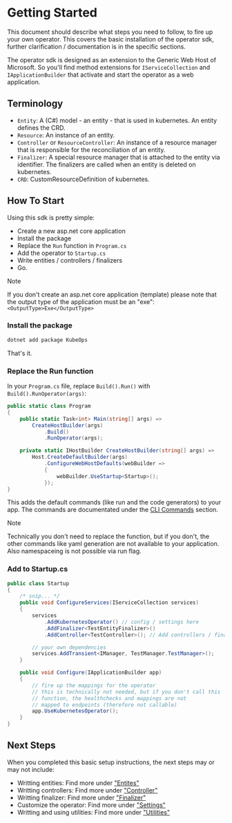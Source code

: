 # Getting Started

This document should describe what steps you need to follow, to fire up your own operator.
This covers the basic installation of the operator sdk, further
clarification / documentation is in the specific sections.

The operator sdk is designed as an extension to the Generic Web Host of Microsoft.
So you'll find method extensions for `IServiceCollection` and `IApplicationBuilder`
that activate and start the operator as a web application.

## Terminology

- `Entity`: A (C#) model - an entity - that is used in kubernetes. An entity defines the CRD.
- `Resource`: An instance of an entity.
- `Controller` or `ResourceController`: An instance of a resource manager
  that is responsible for the reconciliation of an entity.
- `Finalizer`: A special resource manager that is attached to the entity
  via identifier. The finalizers are called when an entity is deleted
  on kubernetes.
- `CRD`: CustomResourceDefinition of kubernetes.

## How To Start

Using this sdk is pretty simple:

- Create a new asp.net core application
- Install the package
- Replace the `Run` function in `Program.cs`
- Add the operator to `Startup.cs`
- Write entities / controllers / finalizers
- Go.

> [!NOTE]
> If you don't create an asp.net core application (template)
> please note that the output type of the application must be an "exe":
> `<OutputType>Exe</OutputType>`

### Install the package

```bash
dotnet add package KubeOps
```

That's it.

### Replace the Run function

In your `Program.cs` file, replace `Build().Run()` with `Build().RunOperator(args)`:

```csharp
public static class Program
{
    public static Task<int> Main(string[] args) =>
        CreateHostBuilder(args)
            .Build()
            .RunOperator(args);

    private static IHostBuilder CreateHostBuilder(string[] args) =>
        Host.CreateDefaultBuilder(args)
            .ConfigureWebHostDefaults(webBuilder =>
            {
                webBuilder.UseStartup<Startup>();
            });
}
```

This adds the default commands (like run and the code generators) to your app.
The commands are documentated under the [CLI Commands](./commands.md) section.

> [!NOTE]
> Technically you don't need to replace the function,
> but if you don't, the other commands like yaml generation
> are not available to your application. Also namespaceing is not
> possible via run flag.

### Add to Startup.cs

```csharp
public class Startup
{
    /* snip... */
    public void ConfigureServices(IServiceCollection services)
    {
        services
            .AddKubernetesOperator() // config / settings here
            .AddFinalizer<TestEntityFinalizer>()
            .AddController<TestController>(); // Add controllers / finalizers / ... here

        // your own dependencies
        services.AddTransient<IManager, TestManager.TestManager>();
    }

    public void Configure(IApplicationBuilder app)
    {
        // fire up the mappings for the operator
        // this is technically not needed, but if you don't call this
        // function, the healthchecks and mappings are not
        // mapped to endpoints (therefore not callable)
        app.UseKubernetesOperator();
    }
}
```

## Next Steps

When you completed this basic setup instructions, the next steps may or may not include:

- Writting entities: Find more under ["Entites"](./entities.md)
- Writting controllers: Find more under ["Controller"](./controller.md)
- Writting finalizer: Find more under ["Finalizer"](./finalizer.md)
- Customize the operator: Find more under ["Settings"](./settings.md)
- Writting and using utilities: Find more under ["Utilities"](./utilities.md)
